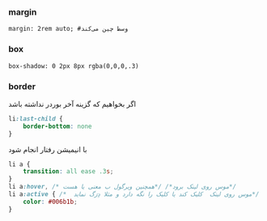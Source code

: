 ### margin

```
margin: 2rem auto; #وسط چین می‌کند

```

### box

```
box-shadow: 0 2px 8px rgba(0,0,0,.3)
```



### border

اگر بخواهیم که گزینه آخر بوردر نداشته باشد

```css
li:last-child {
    border-bottom: none
}  
```

با انیمیشن رفتار انجام شود

```css
li a {
    transition: all ease .3s;
}
li a:hover, /* موس روی لینک برود*/ /*همچنین ویرگول ب معنی یا هست*/
li a:active { /*  موس روی لینک  کلیک کند یا کلیک را نگه دارد و مثلا دِرَگ نماید*/
    color: #006b1b;
}
```

```